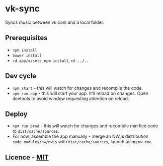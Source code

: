 # vk-sync

Syncs music between vk.com and a local folder.

## Prerequisites

- `npm install`
- `bower install`
- `cd app/assets`, `npm install`, `cd ../..`

## Dev cycle

- `npm start` - this will watch for changes and recompile the code.
- `npm run app` - this will start your app. It'll reload on changes. Open devtools to avoid window requesting attention on reload.

## Deploy

- `npm run prod` - this will watch for changes and recompile minified code to `dist/cache/sources`.
- For now, assemble the app manually - merge an NW.js distribution `node_modules/nw/nwjs` with `dist/cache/sources`, launch using `nw.exe`.

## Licence - [MIT](LICENSE)
